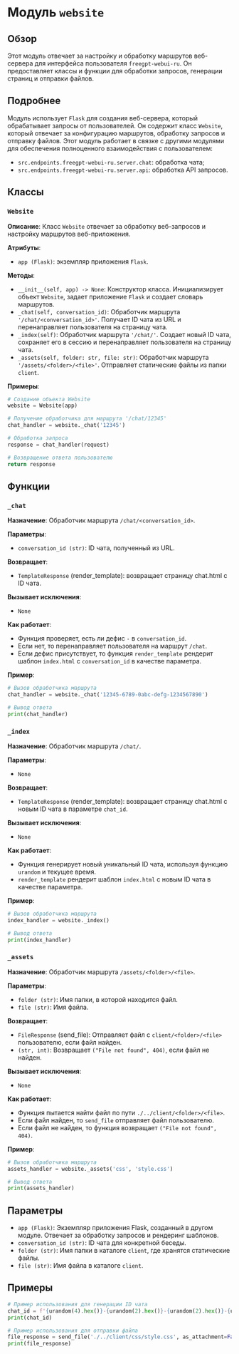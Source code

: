 # Модуль `website`

## Обзор

Этот модуль отвечает за настройку и обработку маршрутов веб-сервера для интерфейса пользователя `freegpt-webui-ru`. Он предоставляет классы и функции для обработки запросов, генерации страниц и отправки файлов.

## Подробнее

Модуль использует `Flask` для создания веб-сервера, который обрабатывает запросы от пользователей. 
Он содержит класс `Website`, который отвечает за конфигурацию маршрутов, обработку запросов и отправку файлов. 
Этот модуль работает в связке с другими модулями для обеспечения полноценного взаимодействия с пользователем:
- `src.endpoints.freegpt-webui-ru.server.chat`: обработка чата;
- `src.endpoints.freegpt-webui-ru.server.api`: обработка API запросов.


## Классы

### `Website`

**Описание**: Класс `Website` отвечает за обработку веб-запросов и настройку маршрутов веб-приложения.

**Атрибуты**:

- `app (Flask)`: экземпляр приложения `Flask`.

**Методы**:

- `__init__(self, app) -> None`: Конструктор класса. Инициализирует объект `Website`, задает приложение `Flask` и создает словарь маршрутов.
- `_chat(self, conversation_id)`: Обработчик маршрута `'/chat/<conversation_id>'`. Получает ID чата из URL и перенаправляет пользователя на страницу чата.
- `_index(self)`: Обработчик маршрута `'/chat/'`. Создает новый ID чата, сохраняет его в сессию и перенаправляет пользователя на страницу чата.
- `_assets(self, folder: str, file: str)`: Обработчик маршрута `'/assets/<folder>/<file>'`. Отправляет статические файлы из папки `client`.

**Примеры**:

```python
# Создание объекта Website
website = Website(app)

# Получение обработчика для маршрута '/chat/12345'
chat_handler = website._chat('12345')

# Обработка запроса
response = chat_handler(request)

# Возвращение ответа пользователю
return response
```

## Функции

### `_chat`

**Назначение**: Обработчик маршрута `/chat/<conversation_id>`.

**Параметры**:

- `conversation_id (str)`: ID чата, полученный из URL.

**Возвращает**:

- `TemplateResponse` (render_template):  возвращает страницу chat.html с ID чата.

**Вызывает исключения**:

- `None`

**Как работает**:

- Функция проверяет, есть ли дефис `-` в `conversation_id`. 
- Если нет, то перенаправляет пользователя на маршрут `/chat`.
- Если дефис присутствует, то функция `render_template` рендерит шаблон `index.html` с  `conversation_id` в качестве параметра.

**Пример**:

```python
# Вызов обработчика маршрута
chat_handler = website._chat('12345-6789-0abc-defg-1234567890')

# Вывод ответа
print(chat_handler)
```

### `_index`

**Назначение**: Обработчик маршрута `/chat/`.

**Параметры**:

- `None`

**Возвращает**:

- `TemplateResponse` (render_template):  возвращает страницу chat.html  с новым ID чата в параметре `chat_id`.

**Вызывает исключения**:

- `None`

**Как работает**:

- Функция генерирует новый уникальный ID чата, используя функцию `urandom` и текущее время.
-  `render_template` рендерит шаблон `index.html`  с новым ID чата в качестве параметра.

**Пример**:

```python
# Вызов обработчика маршрута
index_handler = website._index()

# Вывод ответа
print(index_handler)
```

### `_assets`

**Назначение**: Обработчик маршрута `/assets/<folder>/<file>`.

**Параметры**:

- `folder (str)`: Имя папки, в которой находится файл.
- `file (str)`: Имя файла.

**Возвращает**:

- `FileResponse` (send_file): Отправляет файл с `client/<folder>/<file>` пользователю, если файл найден.
- `(str, int)`: Возвращает `("File not found", 404)`, если файл не найден.

**Вызывает исключения**:

- `None`

**Как работает**:

- Функция пытается найти файл по пути `./../client/<folder>/<file>`. 
- Если файл найден, то `send_file` отправляет файл пользователю.
- Если файл не найден, то функция возвращает `("File not found", 404)`.

**Пример**:

```python
# Вызов обработчика маршрута
assets_handler = website._assets('css', 'style.css')

# Вывод ответа
print(assets_handler)
```

## Параметры

- `app (Flask)`: Экземпляр приложения Flask, созданный в другом модуле. Отвечает за обработку запросов и рендеринг шаблонов.
- `conversation_id (str)`:  ID чата для конкретной беседы.
- `folder (str)`: Имя папки в каталоге `client`, где хранятся статические файлы.
- `file (str)`: Имя файла в каталоге `client`.

## Примеры

```python
# Пример использования для генерации ID чата
chat_id = f'{urandom(4).hex()}-{urandom(2).hex()}-{urandom(2).hex()}-{urandom(2).hex()}-{hex(int(time() * 1000))[2:]}'
print(chat_id)

# Пример использования для отправки файла
file_response = send_file('./../client/css/style.css', as_attachment=False)
print(file_response)
```